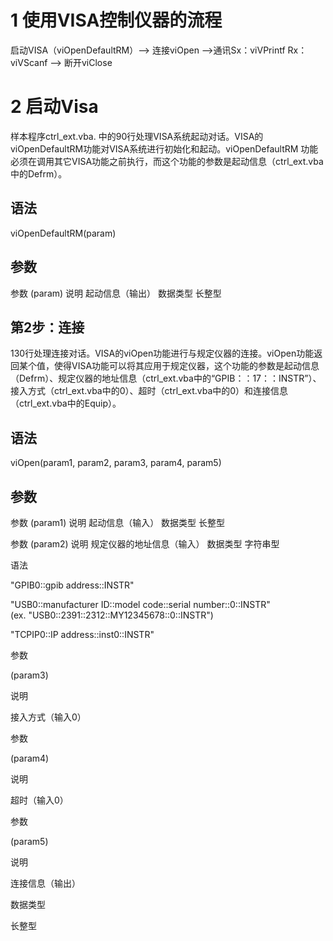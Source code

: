 
# 1 使用VISA控制仪器的流程
启动VISA（viOpenDefaultRM）--> 连接viOpen -->通讯Sx：viVPrintf Rx：viVScanf --> 断开viClose

# 2 启动Visa

样本程序ctrl_ext.vba. 中的90行处理VISA系统起动对话。VISA的viOpenDefaultRM功能对VISA系统进行初始化和起动。viOpenDefaultRM 功能必须在调用其它VISA功能之前执行，而这个功能的参数是起动信息（ctrl_ext.vba中的Defrm）。

## 语法

viOpenDefaultRM(param)

## 参数

参数         (param)
说明         起动信息（输出）
数据类型 长整型

## 第2步：连接

130行处理连接对话。VISA的viOpen功能进行与规定仪器的连接。viOpen功能返回某个值，使得VISA功能可以将其应用于规定仪器，这个功能的参数是起动信息（Defrm）、规定仪器的地址信息（ctrl_ext.vba中的“GPIB：：17：：INSTR”）、接入方式（ctrl_ext.vba中的0）、超时（ctrl_ext.vba中的0）和连接信息（ctrl_ext.vba中的Equip）。

## 语法

viOpen(param1,  param2,  param3, param4, param5)

## 参数

参数            (param1)
说明            起动信息（输入）
数据类型    长整型

参数   (param2)
说明     规定仪器的地址信息（输入）
数据类型    字符串型

语法

"GPIB0::gpib address::INSTR"

"USB0::manufacturer ID::model code::serial number::0::INSTR"  
(ex. "USB0::2391::2312::MY12345678::0::INSTR")

"TCPIP0::IP address::inst0::INSTR"

参数

(param3)

说明

接入方式（输入0）

参数

(param4)

说明

超时（输入0）

参数

(param5)

说明

连接信息（输出）

数据类型

长整型
<!--stackedit_data:
eyJoaXN0b3J5IjpbNDA1OTIyNywxNzY0MzIyNjA0XX0=
-->